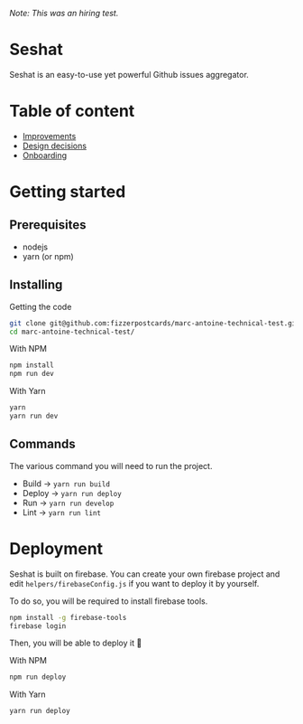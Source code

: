 *Note: This was an hiring test.*

# Seshat

Seshat is an easy-to-use yet powerful Github issues aggregator.

# Table of content

- [Improvements](docs/IMPROVEMENTS.md)
- [Design decisions](docs/DESIGN.md)
- [Onboarding](docs/ONBOARDING.md)

# Getting started

## Prerequisites

- nodejs
- yarn (or npm)

## Installing

Getting the code

```bash
git clone git@github.com:fizzerpostcards/marc-antoine-technical-test.git
cd marc-antoine-technical-test/
```

With NPM

```bash
npm install
npm run dev
```

With Yarn

```bash
yarn
yarn run dev
```

## Commands

The various command you will need to run the project.

- Build -> `yarn run build`
- Deploy -> `yarn run deploy`
- Run -> `yarn run develop`
- Lint -> `yarn run lint`

# Deployment

Seshat is built on firebase. You can create your own firebase project and edit `helpers/firebaseConfig.js` if you want to deploy it by yourself.

To do so, you will be required to install firebase tools.

```bash
npm install -g firebase-tools
firebase login
```

Then, you will be able to deploy it 🚀

With NPM

```bash
npm run deploy
```

With Yarn

```bash
yarn run deploy
```
